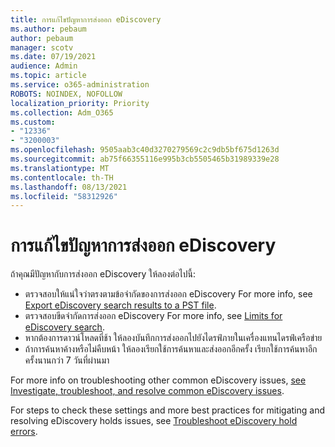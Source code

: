 ```yaml
---
title: การแก้ไขปัญหาการส่งออก eDiscovery
ms.author: pebaum
author: pebaum
manager: scotv
ms.date: 07/19/2021
audience: Admin
ms.topic: article
ms.service: o365-administration
ROBOTS: NOINDEX, NOFOLLOW
localization_priority: Priority
ms.collection: Adm_O365
ms.custom:
- "12336"
- "3200003"
ms.openlocfilehash: 9505aab3c40d3270279569c2c9db5bf675d1263d
ms.sourcegitcommit: ab75f66355116e995b3cb5505465b31989339e28
ms.translationtype: MT
ms.contentlocale: th-TH
ms.lasthandoff: 08/13/2021
ms.locfileid: "58312926"
---
```

# <a name="troubleshooting-ediscovery-export-issues"></a>การแก้ไขปัญหาการส่งออก eDiscovery

ถ้าคุณมีปัญหากับการส่งออก eDiscovery ให้ลองต่อไปนี้:

- ตรวจสอบให้แน่ใจว่าตรงตามข้อจํากัดของการส่งออก eDiscovery For more info, see [Export eDiscovery search results to a PST file](https://docs.microsoft.com/exchange/security-and-compliance/in-place-ediscovery/export-search-results#what-do-you-need-to-know-before-you-begin).
- ตรวจสอบขีดจํากัดการส่งออก eDiscovery For more info, see [Limits for eDiscovery search](https://docs.microsoft.com/microsoft-365/compliance/limits-for-content-search#export-limits).
- หากต้องการดาวน์โหลดที่ช้า ให้ลองบันทึกการส่งออกไปยังไดรฟ์ภายในเครื่องแทนไดรฟ์เครือข่าย
- ถ้าการค้นหาค้างหรือไม่คืบหน้า ให้ลองเรียกใช้การค้นหาและส่งออกอีกครั้ง เรียกใช้การค้นหาอีกครั้งนานกว่า 7 วันที่ผ่านมา

For more info on troubleshooting other common eDiscovery issues, [see Investigate, troubleshoot, and resolve common eDiscovery issues](https://docs.microsoft.com/microsoft-365/compliance/ediscovery-troubleshooting-common-issues).

For steps to check these settings and more best practices for mitigating and resolving eDiscovery holds issues, see [Troubleshoot eDiscovery hold errors](https://docs.microsoft.com/microsoft-365/compliance/hold-distribution-errors).